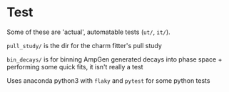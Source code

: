 Test
====

Some of these are 'actual', automatable tests (`ut/`, `it/`).

`pull_study/` is the dir for the charm fitter's pull study

`bin_decays/` is for binning AmpGen generated decays into phase space + performing some quick fits, it isn't really a test

Uses anaconda python3 with `flaky` and `pytest` for some python tests
